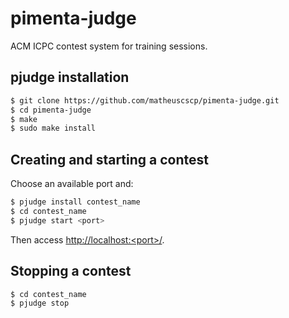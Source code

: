# pimenta-judge
ACM ICPC contest system for training sessions.

## pjudge installation
```bash
$ git clone https://github.com/matheuscscp/pimenta-judge.git
$ cd pimenta-judge
$ make
$ sudo make install
```

## Creating and starting a contest
Choose an available port and:
```bash
$ pjudge install contest_name
$ cd contest_name
$ pjudge start <port>
```
Then access [http://localhost:\<port\>/](http://localhost:<port>/).

## Stopping a contest
```bash
$ cd contest_name
$ pjudge stop
```
